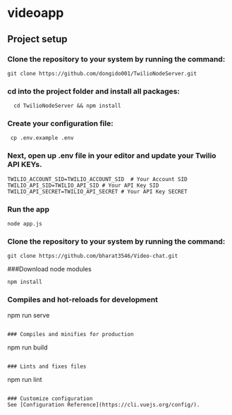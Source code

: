 # videoapp
## Project setup
### Clone the repository to your system by running the command:
```
git clone https://github.com/dongido001/TwilioNodeServer.git
```
### cd into the project folder and install all packages:
```
  cd TwilioNodeServer && npm install
  ```
### Create your configuration file:
```
 cp .env.example .env
 ```
 ### Next, open up .env file in your editor and update your Twilio API KEYs.
 ```
TWILIO_ACCOUNT_SID=TWILIO_ACCOUNT_SID  # Your Account SID
TWILIO_API_SID=TWILIO_API_SID # Your API Key SID
TWILIO_API_SECRET=TWILIO_API_SECRET # Your API Key SECRET
```
### Run the app
```
node app.js
```


### Clone the repository to your system by running the command:
```
git clone https://github.com/bharat3546/Video-chat.git
```
###Download node modules
```
npm install
```
### Compiles and hot-reloads for development
npm run serve
```

### Compiles and minifies for production
```
npm run build
```

### Lints and fixes files
```
npm run lint
```

### Customize configuration
See [Configuration Reference](https://cli.vuejs.org/config/).
